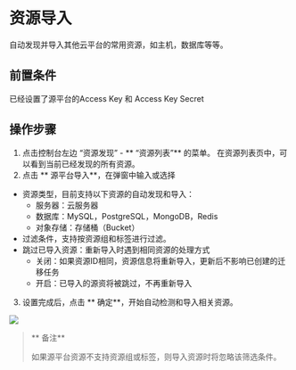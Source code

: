 # 资源导入
自动发现并导入其他云平台的常用资源，如主机，数据库等等。

## 前置条件
已经设置了源平台的Access Key 和 Access Key Secret

## 操作步骤
1. 点击控制台左边 “资源发现” - ** “资源列表”** 的菜单。 在资源列表页中，可以看到当前已经发现的所有资源。
2. 点击 ** 源平台导入**，在弹窗中输入或选择
  - 资源类型，目前支持以下资源的自动发现和导入：
    - 服务器：云服务器
    - 数据库：MySQL，PostgreSQL，MongoDB，Redis
    - 对象存储：存储桶（Bucket）
  - 过滤条件，支持按资源组和标签进行过滤。
  - 跳过已导入资源：重新导入时遇到相同资源的处理方式
    - 关闭：如果资源ID相同，资源信息将重新导入，更新后不影响已创建的迁移任务
    - 开启：已导入的源资将被跳过，不再重新导入 
3. 设置完成后，点击 ** 确定**，开始自动检测和导入相关资源。

![](../../../../../image/AMC/resources-import.png)

> ** 备注**
>
> 如果源平台资源不支持资源组或标签，则导入资源时将忽略该筛选条件。